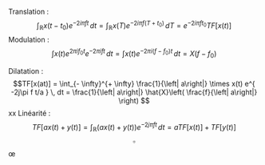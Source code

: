 Translation : 
$$\int_{\mathbb{R}} x(t-t_{0})e^{ -2i\pi ft }  \, dt = \int_{\mathbb{R}} x(T) e^{ -2i\pi f(T+t_{0}) }  \, dT = e^{ -2i\pi ft_{0} } TF[x(t)] $$
Modulation : 
$$\int x(t) e^{ 2\pi if_{0}t }e^{ -2\pi ift } \, dt = \int x(t) e^{ -2\pi i(f-f_{0})t } \, dt  = X(f-f_{0}) $$

Dilatation : 
$$TF[x(at)] = \int_{- \infty}^{+ \infty} \frac{1}{\left| a\right|} \times x(t) e^{ -2j\pi f t/a } \, dt = \frac{1}{\left| a\right|} \hat{X}\left( \frac{f}{\left| a\right|} \right) $$
xx
Linéarité : 
$$TF[ax(t) + y(t)] = \int_{\mathbb{R}}(ax(t) + y(t))e^{ -2j\pi ft } \, dt =  a TF[x(t)] + TF[y(t)]$$
$$\square$$
œ